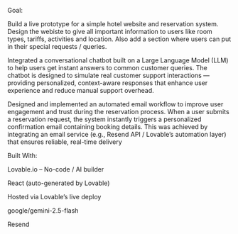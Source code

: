Goal:

Build a live prototype for a simple hotel website and reservation system. Design the webiste to give all important information to users like room types, tariffs, activities and location. Also add a section where users can put in their special requests / queries. 

Integrated a conversational chatbot built on a Large Language Model (LLM) to help users get instant answers to common customer queries. The chatbot is designed to simulate real customer support interactions — providing personalized, context-aware responses that enhance user experience and reduce manual support overhead.

Designed and implemented an automated email workflow to improve user engagement and trust during the reservation process. When a user submits a reservation request, the system instantly triggers a personalized confirmation email containing booking details. This was achieved by integrating an email service (e.g., Resend API / Lovable’s automation layer) that ensures reliable, real-time delivery


Built With:

Lovable.io
 – No-code / AI builder

React (auto-generated by Lovable)

Hosted via Lovable’s live deploy

google/gemini-2.5-flash

Resend 
